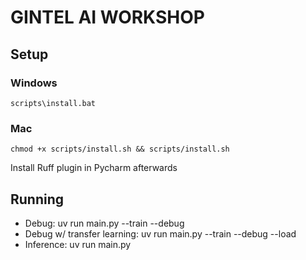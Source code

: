 # GINTEL AI WORKSHOP

## Setup 

### Windows

```terminal
scripts\install.bat
```

### Mac

```shell
chmod +x scripts/install.sh && scripts/install.sh
```

Install Ruff plugin in Pycharm afterwards


## Running


- Debug: uv run main.py --train --debug
- Debug w/ transfer learning: uv run main.py --train --debug --load
- Inference: uv run main.py
